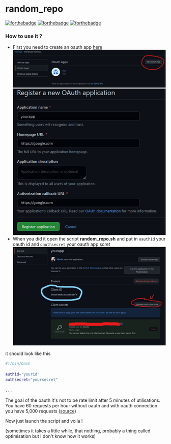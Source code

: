 # random_repo

[![forthebadge](https://forthebadge.com/images/badges/0-percent-optimized.svg)](https://forthebadge.com) [![forthebadge](https://forthebadge.com/images/badges/powered-by-black-magic.svg)](https://forthebadge.com) [![forthebadge](https://forthebadge.com/images/badges/it-works-why.svg)](https://forthebadge.com)

### How to use it ?
- First you need to create an oauth app [here](https://github.com/settings/developers)
  ![bruh](images/new.png)
  ![bruh](images/new2.png)
- When you did it open the script **random_repo.sh** and put in `oauthid` your oauth id and `oauthsecret` your oauth app scret
  ![bruh](images/get_id.jpg)

it should look like this
```bash
#!/bin/bash

authid="yourid"
authsecret="yoursecret"

...
```

The goal of the oauth it's not to be rate limit after 5 minutes of utilisations.
You have 60 requests per hour without oauth and with oauth connection you have 5,000 requests ([source](https://docs.github.com/en/rest/overview/resources-in-the-rest-api#rate-limiting))

Now just launch the script and voila !

(sometimes it takes a little while, that nothing, probably a thing called optimisation but I don't know how it works)